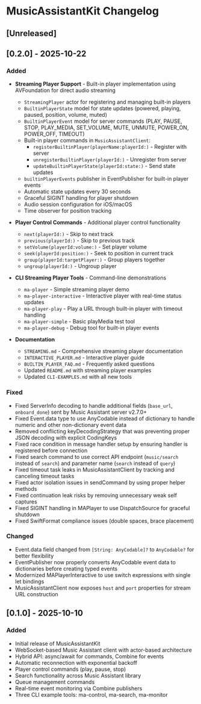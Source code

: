# MusicAssistantKit Changelog

## [Unreleased]

## [0.2.0] - 2025-10-22

### Added
- **Streaming Player Support** - Built-in player implementation using AVFoundation for direct audio streaming
  - `StreamingPlayer` actor for registering and managing built-in players
  - `BuiltinPlayerState` model for state updates (powered, playing, paused, position, volume, muted)
  - `BuiltinPlayerEvent` model for server commands (PLAY, PAUSE, STOP, PLAY_MEDIA, SET_VOLUME, MUTE, UNMUTE, POWER_ON, POWER_OFF, TIMEOUT)
  - Built-in player commands in `MusicAssistantClient`:
    - `registerBuiltinPlayer(playerName:playerId:)` - Register with server
    - `unregisterBuiltinPlayer(playerId:)` - Unregister from server
    - `updateBuiltinPlayerState(playerId:state:)` - Send state updates
  - `builtinPlayerEvents` publisher in EventPublisher for built-in player events
  - Automatic state updates every 30 seconds
  - Graceful SIGINT handling for player shutdown
  - Audio session configuration for iOS/macOS
  - Time observer for position tracking

- **Player Control Commands** - Additional player control functionality
  - `next(playerId:)` - Skip to next track
  - `previous(playerId:)` - Skip to previous track
  - `setVolume(playerId:volume:)` - Set player volume
  - `seek(playerId:position:)` - Seek to position in current track
  - `group(playerId:targetPlayer:)` - Group players together
  - `ungroup(playerId:)` - Ungroup player

- **CLI Streaming Player Tools** - Command-line demonstrations
  - `ma-player` - Simple streaming player demo
  - `ma-player-interactive` - Interactive player with real-time status updates
  - `ma-player-play` - Play a URL through built-in player with timeout handling
  - `ma-player-simple` - Basic playMedia test tool
  - `ma-player-debug` - Debug tool for built-in player events

- **Documentation**
  - `STREAMING.md` - Comprehensive streaming player documentation
  - `INTERACTIVE_PLAYER.md` - Interactive player guide
  - `BUILTIN_PLAYER_FAQ.md` - Frequently asked questions
  - Updated `README.md` with streaming player examples
  - Updated `CLI-EXAMPLES.md` with all new tools

### Fixed
- Fixed ServerInfo decoding to handle additional fields (`base_url`, `onboard_done`) sent by Music Assistant server v2.7.0+
- Fixed Event.data type to use AnyCodable instead of dictionary to handle numeric and other non-dictionary event data
- Removed conflicting keyDecodingStrategy that was preventing proper JSON decoding with explicit CodingKeys
- Fixed race condition in message handler setup by ensuring handler is registered before connection
- Fixed search command to use correct API endpoint (`music/search` instead of `search`) and parameter name (`search` instead of `query`)
- Fixed timeout task leaks in MusicAssistantClient by tracking and canceling timeout tasks
- Fixed actor isolation issues in sendCommand by using proper helper methods
- Fixed continuation leak risks by removing unnecessary weak self captures
- Fixed SIGINT handling in MAPlayer to use DispatchSource for graceful shutdown
- Fixed SwiftFormat compliance issues (double spaces, brace placement)

### Changed
- Event.data field changed from `[String: AnyCodable]?` to `AnyCodable?` for better flexibility
- EventPublisher now properly converts AnyCodable event data to dictionaries before creating typed events
- Modernized MAPlayerInteractive to use switch expressions with single let bindings
- MusicAssistantClient now exposes `host` and `port` properties for stream URL construction

## [0.1.0] - 2025-10-10

### Added
- Initial release of MusicAssistantKit
- WebSocket-based Music Assistant client with actor-based architecture
- Hybrid API: async/await for commands, Combine for events
- Automatic reconnection with exponential backoff
- Player control commands (play, pause, stop)
- Search functionality across Music Assistant library
- Queue management commands
- Real-time event monitoring via Combine publishers
- Three CLI example tools: ma-control, ma-search, ma-monitor
